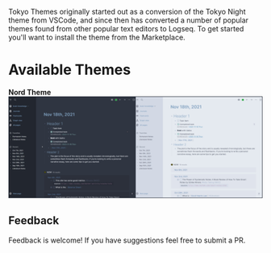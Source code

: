 Tokyo Themes originally started out as a conversion of the Tokyo Night theme from VSCode, and since then has converted a number of popular themes found from other popular text editors to Logseq. To get started you'll want to install the theme from the Marketplace.

# Available Themes 
**Nord Theme**
![Nord](images/Nord.jpg)

## Feedback
Feedback is welcome! If you have suggestions feel free to submit a PR.
